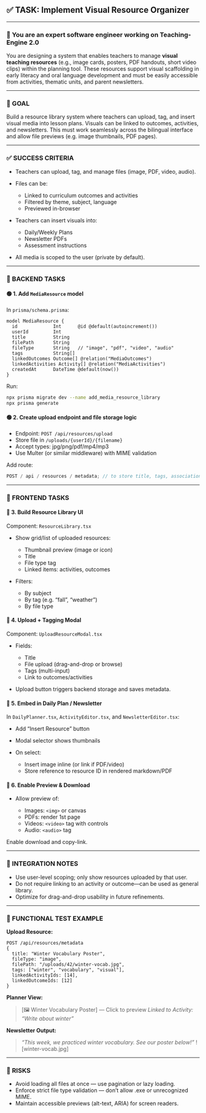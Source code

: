 ## ✅ TASK: Implement Visual Resource Organizer

---

### 🧠 You are an expert software engineer working on Teaching-Engine 2.0

You are designing a system that enables teachers to manage **visual teaching resources** (e.g., image cards, posters, PDF handouts, short video clips) within the planning tool. These resources support visual scaffolding in early literacy and oral language development and must be easily accessible from activities, thematic units, and parent newsletters.

---

### 🔹 GOAL

Build a resource library system where teachers can upload, tag, and insert visual media into lesson plans. Visuals can be linked to outcomes, activities, and newsletters. This must work seamlessly across the bilingual interface and allow file previews (e.g. image thumbnails, PDF pages).

---

### ✅ SUCCESS CRITERIA

- Teachers can upload, tag, and manage files (image, PDF, video, audio).
- Files can be:

  - Linked to curriculum outcomes and activities
  - Filtered by theme, subject, language
  - Previewed in-browser

- Teachers can insert visuals into:

  - Daily/Weekly Plans
  - Newsletter PDFs
  - Assessment instructions

- All media is scoped to the user (private by default).

---

### 🔧 BACKEND TASKS

#### 🟢 1. Add `MediaResource` model

In `prisma/schema.prisma`:

```prisma
model MediaResource {
  id             Int      @id @default(autoincrement())
  userId         Int
  title          String
  filePath       String
  fileType       String   // "image", "pdf", "video", "audio"
  tags           String[]
  linkedOutcomes Outcome[] @relation("MediaOutcomes")
  linkedActivities Activity[] @relation("MediaActivities")
  createdAt      DateTime @default(now())
}
```

Run:

```bash
npx prisma migrate dev --name add_media_resource_library
npx prisma generate
```

#### 🟢 2. Create upload endpoint and file storage logic

- Endpoint: `POST /api/resources/upload`
- Store file in `/uploads/{userId}/{filename}`
- Accept types: jpg/png/pdf/mp4/mp3
- Use Multer (or similar middleware) with MIME validation

Add route:

```ts
POST / api / resources / metadata; // to store title, tags, associations
```

---

### 🎨 FRONTEND TASKS

#### 🔵 3. Build Resource Library UI

Component: `ResourceLibrary.tsx`

- Show grid/list of uploaded resources:

  - Thumbnail preview (image or icon)
  - Title
  - File type tag
  - Linked items: activities, outcomes

- Filters:

  - By subject
  - By tag (e.g. “fall”, “weather”)
  - By file type

#### 🔵 4. Upload + Tagging Modal

Component: `UploadResourceModal.tsx`

- Fields:

  - Title
  - File upload (drag-and-drop or browse)
  - Tags (multi-input)
  - Link to outcomes/activities

- Upload button triggers backend storage and saves metadata.

#### 🔵 5. Embed in Daily Plan / Newsletter

In `DailyPlanner.tsx`, `ActivityEditor.tsx`, and `NewsletterEditor.tsx`:

- Add “Insert Resource” button
- Modal selector shows thumbnails
- On select:

  - Insert image inline (or link if PDF/video)
  - Store reference to resource ID in rendered markdown/PDF

#### 🔵 6. Enable Preview & Download

- Allow preview of:

  - Images: `<img>` or canvas
  - PDFs: render 1st page
  - Videos: `<video>` tag with controls
  - Audio: `<audio>` tag

Enable download and copy-link.

---

### 🔗 INTEGRATION NOTES

- Use user-level scoping; only show resources uploaded by that user.
- Do not require linking to an activity or outcome—can be used as general library.
- Optimize for drag-and-drop usability in future refinements.

---

### 🧪 FUNCTIONAL TEST EXAMPLE

**Upload Resource:**

```http
POST /api/resources/metadata
{
  title: "Winter Vocabulary Poster",
  fileType: "image",
  filePath: "/uploads/42/winter-vocab.jpg",
  tags: ["winter", "vocabulary", "visual"],
  linkedActivityIds: [14],
  linkedOutcomeIds: [12]
}
```

**Planner View:**

> \[🖼️ Winter Vocabulary Poster] — Click to preview
> _Linked to Activity: “Write about winter”_

**Newsletter Output:**

> _“This week, we practiced winter vocabulary. See our poster below!”_
> !\[winter-vocab.jpg]

---

### 🚩 RISKS

- Avoid loading all files at once — use pagination or lazy loading.
- Enforce strict file type validation — don’t allow .exe or unrecognized MIME.
- Maintain accessible previews (alt-text, ARIA) for screen readers.
